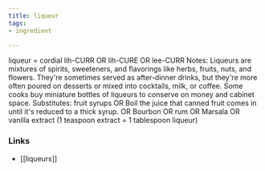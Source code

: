 ```yaml
---
title: liqueur
tags:
- ingredient

---
```

liqueur = cordial lih-CURR OR lih-CURE OR lee-CURR Notes: Liqueurs are mixtures of spirits, sweeteners, and flavorings like herbs, fruits, nuts, and flowers. They're sometimes served as after-dinner drinks, but they're more often poured on desserts or mixed into cocktails, milk, or coffee. Some cooks buy miniature bottles of liqueurs to conserve on money and cabinet space. Substitutes: fruit syrups OR Boil the juice that canned fruit comes in until it's reduced to a thick syrup. OR Bourbon OR rum OR Marsala OR vanilla extract (1 teaspoon extract = 1 tablespoon liqueur)

### Links

* [[liqueurs]]
